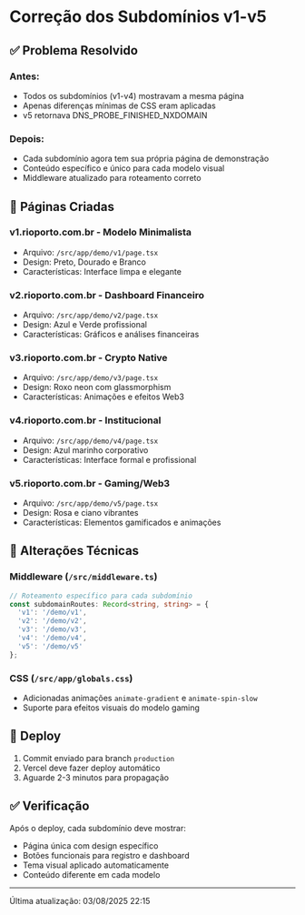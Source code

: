 # Correção dos Subdomínios v1-v5

## ✅ Problema Resolvido

### Antes:
- Todos os subdomínios (v1-v4) mostravam a mesma página
- Apenas diferenças mínimas de CSS eram aplicadas
- v5 retornava DNS_PROBE_FINISHED_NXDOMAIN

### Depois:
- Cada subdomínio agora tem sua própria página de demonstração
- Conteúdo específico e único para cada modelo visual
- Middleware atualizado para roteamento correto

## 📄 Páginas Criadas

### v1.rioporto.com.br - Modelo Minimalista
- Arquivo: `/src/app/demo/v1/page.tsx`
- Design: Preto, Dourado e Branco
- Características: Interface limpa e elegante

### v2.rioporto.com.br - Dashboard Financeiro  
- Arquivo: `/src/app/demo/v2/page.tsx`
- Design: Azul e Verde profissional
- Características: Gráficos e análises financeiras

### v3.rioporto.com.br - Crypto Native
- Arquivo: `/src/app/demo/v3/page.tsx`
- Design: Roxo neon com glassmorphism
- Características: Animações e efeitos Web3

### v4.rioporto.com.br - Institucional
- Arquivo: `/src/app/demo/v4/page.tsx`
- Design: Azul marinho corporativo
- Características: Interface formal e profissional

### v5.rioporto.com.br - Gaming/Web3
- Arquivo: `/src/app/demo/v5/page.tsx`
- Design: Rosa e ciano vibrantes
- Características: Elementos gamificados e animações

## 🔧 Alterações Técnicas

### Middleware (`/src/middleware.ts`)
```typescript
// Roteamento específico para cada subdomínio
const subdomainRoutes: Record<string, string> = {
  'v1': '/demo/v1',
  'v2': '/demo/v2',
  'v3': '/demo/v3',
  'v4': '/demo/v4',
  'v5': '/demo/v5'
};
```

### CSS (`/src/app/globals.css`)
- Adicionadas animações `animate-gradient` e `animate-spin-slow`
- Suporte para efeitos visuais do modelo gaming

## 🚀 Deploy

1. Commit enviado para branch `production`
2. Vercel deve fazer deploy automático
3. Aguarde 2-3 minutos para propagação

## ✅ Verificação

Após o deploy, cada subdomínio deve mostrar:
- Página única com design específico
- Botões funcionais para registro e dashboard
- Tema visual aplicado automaticamente
- Conteúdo diferente em cada modelo

---
Última atualização: 03/08/2025 22:15